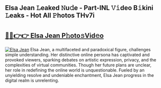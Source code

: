 ## Elsa Jean 𝙻eaked 𝙽u𝚍e - Part-INL 𝚅𝚒deo B𝚒kini 𝙻eaks - Hot All 𝙿hotos THv7i

# <h2><a href="http://ld18mog.urlbe.top/?page=Elsa+Jean">🔗🔗👉👉 Elsa Jean P𝚑oto𝚜Vid𝚎o</a></h2>

[![Elsa Jean](https://i.imgur.com/eBuTRDB.gif)](http://ld18mog.urlbe.top/?page=Elsa+Jean)
Elsa Jean, a multifaceted and paradoxical figure, challenges simple understanding. Her distinctive online persona has captivated and provoked viewers, sparking debates on artistic expression, privacy, and the complexities of virtual communities. Though her future plans are unclear, her role in redefining the online world is unquestionable. Fueled by an unyielding resolve and undeniable enchantment, Elsa Jean progress in the digital realm is unrelenting.
